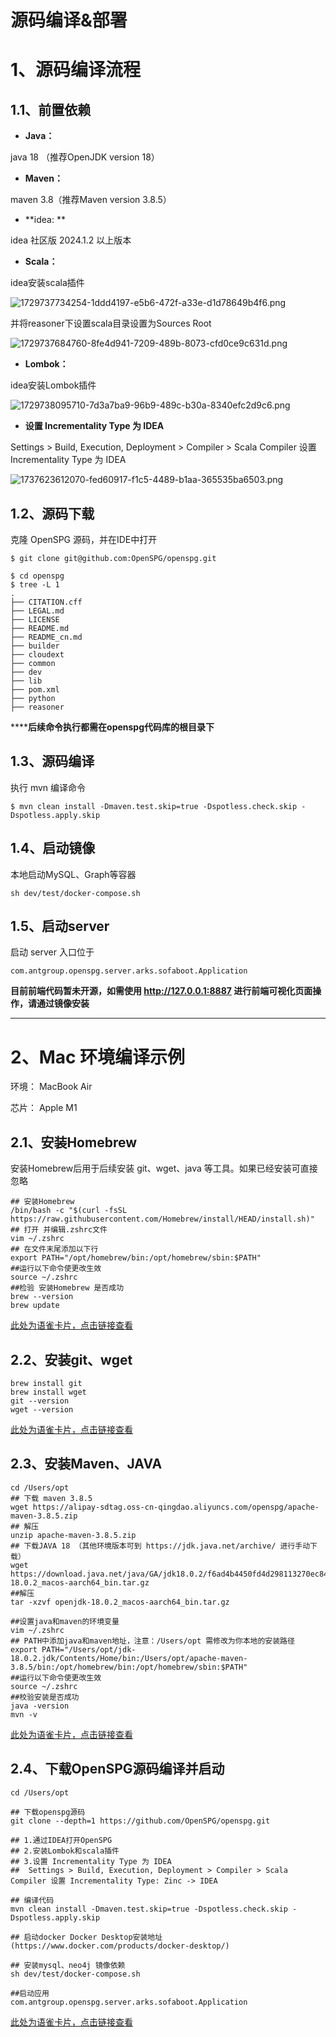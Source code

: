 # 源码编译&部署

# 1、源码编译流程
## 1.1、前置依赖
+ **Java：**

java 18 （推荐OpenJDK version 18）

+ **Maven：**

maven 3.8（推荐Maven version 3.8.5）

+ **idea: **

idea 社区版 2024.1.2 以上版本

+ **Scala：**

idea安装scala插件

![1729737734254-1ddd4197-e5b6-472f-a33e-d1d78649b4f6.png](./img/7HMI8Q5FqBek98fp/1729737734254-1ddd4197-e5b6-472f-a33e-d1d78649b4f6-645878.png)

并将reasoner下设置scala目录设置为Sources Root

![1729737684760-8fe4d941-7209-489b-8073-cfd0ce9c631d.png](./img/7HMI8Q5FqBek98fp/1729737684760-8fe4d941-7209-489b-8073-cfd0ce9c631d-747636.png)

+ **Lombok：**

idea安装Lombok插件

![1729738095710-7d3a7ba9-96b9-489c-b30a-8340efc2d9c6.png](./img/7HMI8Q5FqBek98fp/1729738095710-7d3a7ba9-96b9-489c-b30a-8340efc2d9c6-687059.png)

+ **设置 Incrementality Type 为 IDEA**

Settings > Build, Execution, Deployment > Compiler > Scala Compiler 设置 Incrementality Type 为 IDEA

![1737623612070-fed60917-f1c5-4489-b1aa-365535ba6503.png](./img/7HMI8Q5FqBek98fp/1737623612070-fed60917-f1c5-4489-b1aa-365535ba6503-722506.png)

## 1.2、源码下载
克隆 OpenSPG 源码，并在IDE中打开

```shell
$ git clone git@github.com:OpenSPG/openspg.git

$ cd openspg
$ tree -L 1
.
├── CITATION.cff
├── LEGAL.md
├── LICENSE
├── README.md
├── README_cn.md
├── builder
├── cloudext
├── common
├── dev
├── lib
├── pom.xml
├── python
├── reasoner

```

******后续命令执行都需在openspg代码库的根目录下**

## 1.3、源码编译
执行 mvn 编译命令

```shell
$ mvn clean install -Dmaven.test.skip=true -Dspotless.check.skip -Dspotless.apply.skip
```

## 1.4、启动镜像
本地启动MySQL、Graph等容器

```plain
sh dev/test/docker-compose.sh
```

## 1.5、启动server
启动 server 入口位于

```plain
com.antgroup.openspg.server.arks.sofaboot.Application
```



**目前前端代码暂未开源，如需使用 http://127.0.0.1:8887 进行前端可视化页面操作，请通过镜像安装**

****

# 2、Mac 环境编译示例
环境： MacBook Air 

芯片： Apple M1

## 2.1、安装Homebrew
安装Homebrew后用于后续安装 git、wget、java 等工具。如果已经安装可直接忽略

```shell
## 安装Homebrew
/bin/bash -c "$(curl -fsSL https://raw.githubusercontent.com/Homebrew/install/HEAD/install.sh)"
## 打开 并编辑.zshrc文件
vim ~/.zshrc
## 在文件末尾添加以下行
export PATH="/opt/homebrew/bin:/opt/homebrew/sbin:$PATH"
##运行以下命令使更改生效
source ~/.zshrc
##检验 安装Homebrew 是否成功
brew --version
brew update
```

[此处为语雀卡片，点击链接查看](https://www.yuque.com/ndx6g9/docs/gowzigml9ay0pr4g#UCqa2)



## 2.2、安装git、wget
```shell
brew install git
brew install wget
git --version
wget --version
```

[此处为语雀卡片，点击链接查看](https://www.yuque.com/ndx6g9/docs/gowzigml9ay0pr4g#rzpsS)



## 2.3、安装Maven、JAVA
```shell
cd /Users/opt
## 下载 maven 3.8.5
wget https://alipay-sdtag.oss-cn-qingdao.aliyuncs.com/openspg/apache-maven-3.8.5.zip
## 解压
unzip apache-maven-3.8.5.zip
## 下载JAVA 18 （其他环境版本可到 https://jdk.java.net/archive/ 进行手动下载）
wget https://download.java.net/java/GA/jdk18.0.2/f6ad4b4450fd4d298113270ec84f30ee/9/GPL/openjdk-18.0.2_macos-aarch64_bin.tar.gz
##解压
tar -xzvf openjdk-18.0.2_macos-aarch64_bin.tar.gz

##设置java和maven的环境变量
vim ~/.zshrc
## PATH中添加java和maven地址，注意：/Users/opt 需修改为你本地的安装路径
export PATH="/Users/opt/jdk-18.0.2.jdk/Contents/Home/bin:/Users/opt/apache-maven-3.8.5/bin:/opt/homebrew/bin:/opt/homebrew/sbin:$PATH"
##运行以下命令使更改生效
source ~/.zshrc
##校验安装是否成功
java -version
mvn -v
```

[此处为语雀卡片，点击链接查看](https://www.yuque.com/ndx6g9/docs/gowzigml9ay0pr4g#pXUIC)



## 2.4、下载OpenSPG源码编译并启动
```shell
cd /Users/opt

## 下载openspg源码
git clone --depth=1 https://github.com/OpenSPG/openspg.git

## 1.通过IDEA打开OpenSPG
## 2.安装Lombok和scala插件
## 3.设置 Incrementality Type 为 IDEA
##  Settings > Build, Execution, Deployment > Compiler > Scala Compiler 设置 Incrementality Type: Zinc -> IDEA

## 编译代码
mvn clean install -Dmaven.test.skip=true -Dspotless.check.skip -Dspotless.apply.skip

## 启动docker Docker Desktop安装地址(https://www.docker.com/products/docker-desktop/)

## 安装mysql、neo4j 镜像依赖
sh dev/test/docker-compose.sh

##启动应用
com.antgroup.openspg.server.arks.sofaboot.Application

```

[此处为语雀卡片，点击链接查看](https://www.yuque.com/ndx6g9/docs/gowzigml9ay0pr4g#AmMes)



